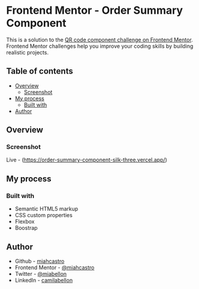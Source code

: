 # Frontend Mentor - Order Summary Component 
This is a solution to the [QR code component challenge on Frontend Mentor](https://www.frontendmentor.io/challenges/order-summary-component-QlPmajDUj).
Frontend Mentor challenges help you improve your coding skills by building realistic projects. 

## Table of contents

- [Overview](#overview)
  - [Screenshot](#screenshot)
- [My process](#my-process)
  - [Built with](#built-with)
- [Author](#author)

## Overview

### Screenshot
Live - (https://order-summary-component-silk-three.vercel.app/)

## My process

### Built with

- Semantic HTML5 markup
- CSS custom properties
- Flexbox
- Boostrap

## Author

- Github - [miahcastro](https://github.com/miahcastro)
- Frontend Mentor - [@miahcastro](https://www.frontendmentor.io/profile/miahcastro)
- Twitter - [@miabellon](https://www.twitter.com/miabellon)
- LinkedIn - [camilabellon](https://www.linkedin.com/in/camila-mayara-castro-bellon/)

